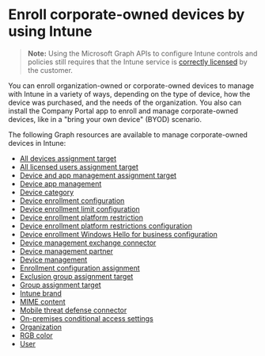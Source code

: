 # Enroll corporate-owned devices by using Intune> **Note:** Using the Microsoft Graph APIs to configure Intune controls and policies still requires that the Intune service is [correctly licensed](https://www.microsoft.com/en-us/cloud-platform/microsoft-intune-pricing) by the customer.You can enroll organization-owned or corporate-owned devices to manage with Intune in a variety of ways, depending on the type of device, how the device was purchased, and the needs of the organization. You also can install the Company Portal app to enroll and manage corporate-owned devices, like in a "bring your own device" (BYOD) scenario.The following Graph resources are available to manage corporate-owned devices in Intune:- [All devices assignment target](intune_onboarding_alldevicesassignmenttarget.md)- [All licensed users assignment target](intune_onboarding_alllicensedusersassignmenttarget.md)- [Device and app management assignment target](intune_onboarding_deviceandappmanagementassignmenttarget.md)- [Device app management](intune_onboarding_deviceappmanagement.md)- [Device category](intune_onboarding_devicecategory.md)- [Device enrollment configuration](intune_onboarding_deviceenrollmentconfiguration.md)- [Device enrollment limit configuration](intune_onboarding_deviceenrollmentlimitconfiguration.md)- [Device enrollment platform restriction](intune_onboarding_deviceenrollmentplatformrestriction.md)- [Device enrollment platform restrictions configuration](intune_onboarding_deviceenrollmentplatformrestrictionsconfiguration.md)- [Device enrollment Windows Hello for business configuration](intune_onboarding_deviceenrollmentwindowshelloforbusinessconfiguration.md)- [Device management exchange connector](intune_onboarding_devicemanagementexchangeconnector.md)- [Device management partner](intune_onboarding_devicemanagementpartner.md)- [Device management](intune_onboarding_devicemanagement.md)- [Enrollment configuration assignment](intune_onboarding_enrollmentconfigurationassignment.md)- [Exclusion group assignment target](intune_onboarding_exclusiongroupassignmenttarget.md)- [Group assignment target](intune_onboarding_groupassignmenttarget.md)- [Intune brand](intune_onboarding_intunebrand.md)- [MIME content](intune_onboarding_mimecontent.md)- [Mobile threat defense connector](intune_onboarding_mobilethreatdefenseconnector.md)- [On-premises conditional access settings](intune_onboarding_onpremisesconditionalaccesssettings.md)- [Organization](intune_onboarding_organization.md)- [RGB color](intune_onboarding_rgbcolor.md)- [User](intune_onboarding_user.md)